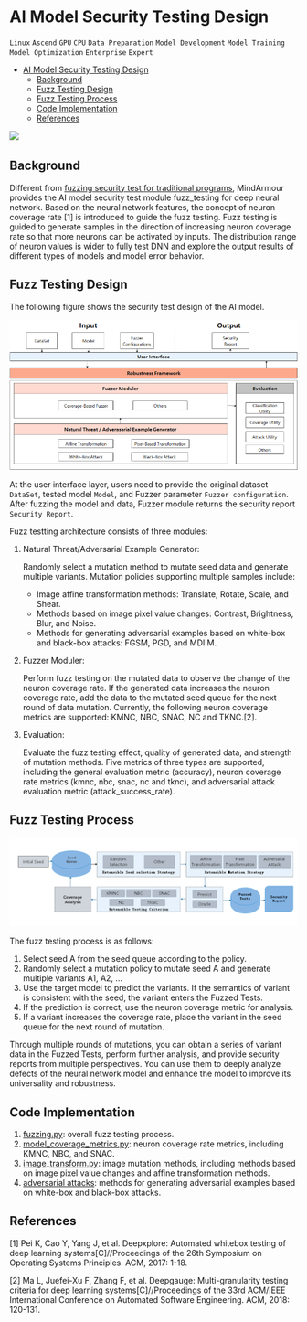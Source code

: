 ﻿# AI Model Security Testing Design

`Linux` `Ascend` `GPU` `CPU` `Data Preparation` `Model Development` `Model Training` `Model Optimization` `Enterprise` `Expert`

<!-- TOC -->

- [AI Model Security Testing Design](#ai-model-security-testing-design)
    - [Background](#background)
    - [Fuzz Testing Design](#fuzz-testing-design)
    - [Fuzz Testing Process](#fuzz-testing-process)
    - [Code Implementation](#code-implementation)
    - [References](#references)

<!-- /TOC -->

<a href="https://gitee.com/mindspore/docs/blob/master/docs/mindarmour/docs/source_en/fuzzer_design.md" target="_blank"><img src="https://gitee.com/mindspore/docs/raw/master/resource/_static/logo_source.png"></a>

## Background

Different from [fuzzing security test for traditional programs](https://zhuanlan.zhihu.com/p/43432370), MindArmour provides the AI model security test module fuzz_testing for deep neural network. Based on the neural network features, the concept of neuron coverage rate [1] is introduced to guide the fuzz testing. Fuzz testing is guided to generate samples in the direction of increasing neuron coverage rate so that more neurons can be activated by inputs. The distribution range of neuron values is wider to fully test DNN and explore the output results of different types of models and model error behavior.

## Fuzz Testing Design

The following figure shows the security test design of the AI model.

![fuzz_architecture](./images/fuzz_architecture.png)

At the user interface layer, users need to provide the original dataset `DataSet`, tested model `Model`, and Fuzzer parameter `Fuzzer configuration`. After fuzzing the model and data, Fuzzer module returns the security report `Security Report`.

Fuzz testting architecture consists of three modules:

1. Natural Threat/Adversarial Example Generator:

   Randomly select a mutation method to mutate seed data and generate multiple variants. Mutation policies supporting multiple samples include:

   - Image affine transformation methods: Translate, Rotate, Scale, and Shear.
   - Methods based on image pixel value changes: Contrast, Brightness, Blur, and Noise.
   - Methods for generating adversarial examples based on white-box and black-box attacks: FGSM, PGD, and MDIIM.

2. Fuzzer Moduler:

   Perform fuzz testing on the mutated data to observe the change of the neuron coverage rate. If the generated data increases the neuron coverage rate, add the data to the mutated seed queue for the next round of data mutation. Currently, the following neuron coverage metrics are supported: KMNC, NBC, SNAC, NC and TKNC.[2].

3. Evaluation:

   Evaluate the fuzz testing effect, quality of generated data, and strength of mutation methods. Five metrics of three types are supported, including the general evaluation metric (accuracy), neuron coverage rate metrics (kmnc, nbc, snac, nc and tknc), and adversarial attack evaluation metric (attack_success_rate).

## Fuzz Testing Process

![fuzz_process](./images/fuzz_process.png)

The fuzz testing process is as follows:

1. Select seed A from the seed queue according to the policy.
2. Randomly select a mutation policy to mutate seed A and generate multiple variants A1, A2, ...
3. Use the target model to predict the variants. If the semantics of variant is consistent with the seed, the variant enters the Fuzzed Tests.
4. If the prediction is correct, use the neuron coverage metric for analysis.
5. If a variant increases the coverage rate, place the variant in the seed queue for the next round of mutation.

Through multiple rounds of mutations, you can obtain a series of variant data in the Fuzzed Tests, perform further analysis, and provide security reports from multiple perspectives. You can use them to deeply analyze defects of the neural network model and enhance the model to improve its universality and robustness.

## Code Implementation

1. [fuzzing.py](https://gitee.com/mindspore/mindarmour/blob/master/mindarmour/fuzz_testing/fuzzing.py): overall fuzz testing process.
2. [model_coverage_metrics.py](https://gitee.com/mindspore/mindarmour/blob/master/mindarmour/fuzz_testing/model_coverage_metrics.py): neuron coverage rate metrics, including KMNC, NBC, and SNAC.
3. [image_transform.py](https://gitee.com/mindspore/mindarmour/blob/master/mindarmour/fuzz_testing/image_transform.py): image mutation methods, including methods based on image pixel value changes and affine transformation methods.
4. [adversarial attacks](https://gitee.com/mindspore/mindarmour/tree/master/mindarmour/adv_robustness/attacks): methods for generating adversarial examples based on white-box and black-box attacks.

## References

[1] Pei K, Cao Y, Yang J, et al. Deepxplore: Automated whitebox testing of deep learning systems[C]//Proceedings of the 26th Symposium on Operating Systems Principles. ACM, 2017: 1-18.

[2] Ma L, Juefei-Xu F, Zhang F, et al. Deepgauge: Multi-granularity testing criteria for deep learning systems[C]//Proceedings of the 33rd ACM/IEEE International Conference on Automated Software Engineering. ACM, 2018: 120-131.
